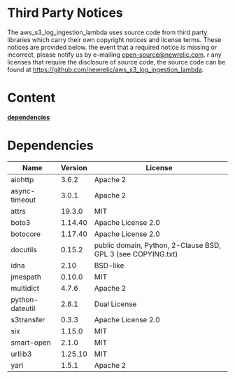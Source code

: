 # Third Party Notices
The aws_s3_log_ingestion_lambda uses source code from third party libraries which carry their own copyright notices and license terms. These notices are provided below.
 the event that a required notice is missing or incorrect, please notify us by e-mailing open-source@newrelic.com.
r any licenses that require the disclosure of source code, the source code can be found at https://github.com/newrelic/aws_s3_log_ingestion_lambda.
# Content
**[dependencies](#dependencies)**

# Dependencies
| Name              | Version    | License                                                      |
|-------------------|------------|--------------------------------------------------------------|
| aiohttp           | 3.6.2      | Apache 2                                                     |
| async-timeout     | 3.0.1      | Apache 2                                                     |
| attrs             | 19.3.0     | MIT                                                          |
| boto3             | 1.14.40    | Apache License 2.0                                           |
| botocore          | 1.17.40    | Apache License 2.0                                           |
| docutils          | 0.15.2     | public domain, Python, 2-Clause BSD, GPL 3 (see COPYING.txt) |
| idna              | 2.10       | BSD-like                                                     |
| jmespath          | 0.10.0     | MIT                                                          |
| multidict         | 4.7.6      | Apache 2                                                     |
| python-dateutil   | 2.8.1      | Dual License                                                 |
| s3transfer        | 0.3.3      | Apache License 2.0                                           |
| six               | 1.15.0     | MIT                                                          |
| smart-open        | 2.1.0      | MIT                                                          |
| urllib3           | 1.25.10    | MIT                                                          |
| yarl              | 1.5.1      | Apache 2                                                     |

